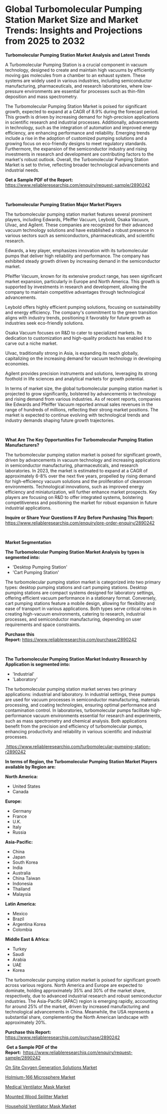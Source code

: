 <p><h1>Global Turbomolecular Pumping Station Market Size and Market Trends: Insights and Projections from 2025 to 2032</h1></p><p><strong>Turbomolecular Pumping Station Market Analysis and Latest Trends</strong></p>
<p><p>A Turbomolecular Pumping Station is a crucial component in vacuum technology, designed to create and maintain high vacuums by efficiently moving gas molecules from a chamber to an exhaust system. These systems are widely used in various industries, including semiconductor manufacturing, pharmaceuticals, and research laboratories, where low-pressure environments are essential for processes such as thin-film deposition and mass spectrometry.</p><p>The Turbomolecular Pumping Station Market is poised for significant growth, expected to expand at a CAGR of 8.9% during the forecast period. This growth is driven by increasing demand for high-precision applications in scientific research and industrial processes. Additionally, advancements in technology, such as the integration of automation and improved energy efficiency, are enhancing performance and reliability. Emerging trends include a rise in the adoption of customized pumping solutions and a growing focus on eco-friendly designs to meet regulatory standards. Furthermore, the expansion of the semiconductor industry and rising investments in research and development are contributing factors to the market's robust outlook. Overall, the Turbomolecular Pumping Station Market is set to thrive, reflecting broader technological advancements and industrial needs.</p></p>
<p><strong>Get a Sample PDF of the Report:&nbsp;</strong> <a href="https://www.reliableresearchiq.com/enquiry/request-sample/2890242?utm_campaign=1141&utm_medium=2&utm_source=Github&utm_content=ia&utm_term=14032025&utm_id=turbomolecular-pumping-station">https://www.reliableresearchiq.com/enquiry/request-sample/2890242</a></p>
<p>&nbsp;</p>
<p><strong>Turbomolecular Pumping Station Major Market Players</strong></p>
<p><p>The turbomolecular pumping station market features several prominent players, including Edwards, Pfeiffer Vacuum, Leybold, Osaka Vacuum, Ulvac, and Agilent. These companies are recognized for their advanced vacuum technology solutions and have established a robust presence in various sectors such as semiconductors, pharmaceuticals, and scientific research.</p><p>Edwards, a key player, emphasizes innovation with its turbomolecular pumps that deliver high reliability and performance. The company has exhibited steady growth driven by increasing demand in the semiconductor market. </p><p>Pfeiffer Vacuum, known for its extensive product range, has seen significant market expansion, particularly in Europe and North America. This growth is supported by investments in research and development, allowing the company to maintain competitive advantages through technological advancements.</p><p>Leybold offers highly efficient pumping solutions, focusing on sustainability and energy efficiency. The company's commitment to the green transition aligns with industry trends, positioning it favorably for future growth as industries seek eco-friendly solutions.</p><p>Osaka Vacuum focuses on R&D to cater to specialized markets. Its dedication to customization and high-quality products has enabled it to carve out a niche market.</p><p>Ulvac, traditionally strong in Asia, is expanding its reach globally, capitalizing on the increasing demand for vacuum technology in developing economies.</p><p>Agilent provides precision instruments and solutions, leveraging its strong foothold in life sciences and analytical markets for growth potential.</p><p>In terms of market size, the global turbomolecular pumping station market is projected to grow significantly, bolstered by advancements in technology and rising demand from various industries. As of recent reports, companies like Edwards and Pfeiffer Vacuum reported annual sales revenues in the range of hundreds of millions, reflecting their strong market positions. The market is expected to continue evolving with technological trends and industry demands shaping future growth trajectories.</p></p>
<p>&nbsp;</p>
<p><strong>What Are The Key Opportunities For Turbomolecular Pumping Station Manufacturers?</strong></p>
<p><p>The turbomolecular pumping station market is poised for significant growth, driven by advancements in vacuum technology and increasing applications in semiconductor manufacturing, pharmaceuticals, and research laboratories. In 2023, the market is estimated to expand at a CAGR of approximately 6-8% over the next five years, propelled by rising demand for high-efficiency vacuum solutions and the proliferation of cleanroom environments. Technological innovations, such as improved energy efficiency and miniaturization, will further enhance market prospects. Key players are focusing on R&D to offer integrated systems, bolstering competitiveness and positioning the market for robust expansion in future industrial applications.</p></p>
<p><strong>Inquire or Share Your Questions If Any Before Purchasing This Report:</strong> <a href="https://www.reliableresearchiq.com/enquiry/pre-order-enquiry/2890242?utm_campaign=1141&utm_medium=2&utm_source=Github&utm_content=ia&utm_term=14032025&utm_id=turbomolecular-pumping-station">https://www.reliableresearchiq.com/enquiry/pre-order-enquiry/2890242</a></p>
<p>&nbsp;</p>
<p><strong>Market Segmentation</strong></p>
<p><strong>The Turbomolecular Pumping Station Market Analysis by types is segmented into:</strong></p>
<p><ul><li>'Desktop Pumping Station'</li><li>'Cart Pumping Station'</li></ul></p>
<p><p>The turbomolecular pumping station market is categorized into two primary types: desktop pumping stations and cart pumping stations. Desktop pumping stations are compact systems designed for laboratory settings, offering efficient vacuum performance in a stationary format. Conversely, cart pumping stations feature a mobile design, allowing for flexibility and ease of transport in various applications. Both types serve critical roles in creating high-vacuum environments, catering to research, industrial processes, and semiconductor manufacturing, depending on user requirements and space constraints.</p></p>
<p><strong>Purchase this Report:&nbsp;</strong><a href="https://www.reliableresearchiq.com/purchase/2890242?utm_campaign=1141&utm_medium=2&utm_source=Github&utm_content=ia&utm_term=14032025&utm_id=turbomolecular-pumping-station">https://www.reliableresearchiq.com/purchase/2890242</a></p>
<p>&nbsp;</p>
<p><strong>The Turbomolecular Pumping Station Market Industry Research by Application is segmented into:</strong></p>
<p><ul><li>'Industrial'</li><li>'Laboratory'</li></ul></p>
<p><p>The turbomolecular pumping station market serves two primary applications: industrial and laboratory. In industrial settings, these pumps are used for vacuum processes in semiconductor manufacturing, materials processing, and coating technologies, ensuring optimal performance and contamination control. In laboratories, turbomolecular pumps facilitate high-performance vacuum environments essential for research and experiments, such as mass spectrometry and chemical analysis. Both applications benefit from the precision and efficiency of turbomolecular pumps, enhancing productivity and reliability in various scientific and industrial processes.</p></p>
<p><a href="https://www.reliableresearchiq.com/turbomolecular-pumping-station-r2890242?utm_campaign=1141&utm_medium=2&utm_source=Github&utm_content=ia&utm_term=14032025&utm_id=turbomolecular-pumping-station">&nbsp;https://www.reliableresearchiq.com/turbomolecular-pumping-station-r2890242</a></p>
<p><strong>In terms of Region, the Turbomolecular Pumping Station Market Players available by Region are:</strong></p>
<p>
    <p> <strong> North America: </strong>
        <ul>
            <li>United States</li>
            <li>Canada</li>
        </ul>
        </p> 
    <p> <strong> Europe: </strong>
        <ul>
            <li>Germany</li>
            <li>France</li>
            <li>U.K.</li>
            <li>Italy</li>
            <li>Russia</li>
        </ul>
        </p> 
    <p> <strong> Asia-Pacific: </strong>
        <ul>
            <li>China</li>
            <li>Japan</li>
            <li>South Korea</li>
            <li>India</li>
            <li>Australia</li>
            <li>China Taiwan</li>
            <li>Indonesia</li>
            <li>Thailand</li>
            <li>Malaysia</li>
        </ul>
        </p> 
    <p> <strong> Latin America: </strong>
        <ul>
            <li>Mexico</li>
            <li>Brazil</li>
            <li>Argentina Korea</li>
            <li>Colombia</li>
        </ul>
        </p> 
    <p> <strong> Middle East & Africa: </strong>
        <ul>
            <li>Turkey</li>
            <li>Saudi</li>
            <li>Arabia</li>
            <li>UAE</li>
            <li>Korea</li>
        </ul>
    </p>
    </p>
<p><p>The turbomolecular pumping station market is poised for significant growth across various regions. North America and Europe are expected to dominate, holding approximately 35% and 30% of the market share, respectively, due to advanced industrial research and robust semiconductor industries. The Asia-Pacific (APAC) region is emerging rapidly, accounting for around 25% of the market, driven by increased manufacturing and technological advancements in China. Meanwhile, the USA represents a substantial share, complementing the North American landscape with approximately 20%.</p></p>
<p><strong>Purchase this Report: </strong><a href="https://www.reliableresearchiq.com/purchase/2890242?utm_campaign=1141&utm_medium=2&utm_source=Github&utm_content=ia&utm_term=14032025&utm_id=turbomolecular-pumping-station">https://www.reliableresearchiq.com/purchase/2890242</a></p>
<p>&nbsp;<strong>Get a Sample PDF of the Report:&nbsp;&nbsp;</strong><a href="https://www.reliableresearchiq.com/enquiry/request-sample/2890242?utm_campaign=1141&utm_medium=2&utm_source=Github&utm_content=ia&utm_term=14032025&utm_id=turbomolecular-pumping-station">https://www.reliableresearchiq.com/enquiry/request-sample/2890242</a></p>
<p><strong></strong></p>
<p><p><a href="https://github.com/cwasicioaie/Market-Research-Report-List-1/blob/main/on-site-oxygen-generation-solutions-market.md?utm_campaign=1141&utm_medium=2&utm_source=Github&utm_content=ia&utm_term=14032025&utm_id=turbomolecular-pumping-station">On Site Oxygen Generation Solutions Market</a></p><p><a href="https://github.com/nellygussisy/Market-Research-Report-List-1/blob/main/holmium-166-microsphere-market.md?utm_campaign=1141&utm_medium=2&utm_source=Github&utm_content=ia&utm_term=14032025&utm_id=turbomolecular-pumping-station">Holmium-166 Microsphere Market</a></p><p><a href="https://github.com/handyiongikg/Market-Research-Report-List-1/blob/main/medical-ventilator-mask-market.md?utm_campaign=1141&utm_medium=2&utm_source=Github&utm_content=ia&utm_term=14032025&utm_id=turbomolecular-pumping-station">Medical Ventilator Mask Market</a></p><p><a href="https://github.com/budenhanelfc/Market-Research-Report-List-1/blob/main/mounted-wood-splitter-market.md?utm_campaign=1141&utm_medium=2&utm_source=Github&utm_content=ia&utm_term=14032025&utm_id=turbomolecular-pumping-station">Mounted Wood Splitter Market</a></p><p><a href="https://github.com/cagleplittrw/Market-Research-Report-List-1/blob/main/household-ventilator-mask-market.md?utm_campaign=1141&utm_medium=2&utm_source=Github&utm_content=ia&utm_term=14032025&utm_id=turbomolecular-pumping-station">Household Ventilator Mask Market</a></p></p>